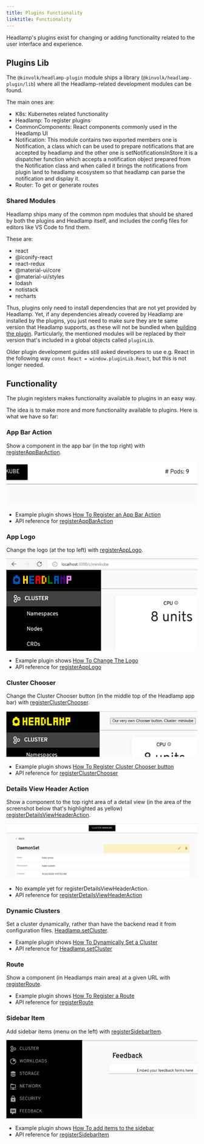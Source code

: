 ```yaml
---
title: Plugins Functionality
linktitle: Functionality
---
```


Headlamp's plugins exist for changing or adding functionality related to
the user interface and experience.

## Plugins Lib

The `@kinvolk/headlamp-plugin` module ships a library
(`@kinvolk/headlamp-plugin/lib`) where all the Headlamp-related development
modules can be found.

The main ones are:

- K8s: Kubernetes related functionality
- Headlamp: To register plugins
- CommonComponents: React components commonly used in the Headlamp UI
- Notification: This module contains two exported members one is Notification, a class which can be used to prepare notifications that are accepted by headlamp and the other one is setNotificationsInStore it is a dispatcher function which accepts a notification object prepared from the Notification class and when called it brings the notifications from plugin land to headlamp ecosystem so that headlamp can parse the notification and display it.
- Router: To get or generate routes

### Shared Modules

Headlamp ships many of the common npm modules that should be shared by both
the plugins and Headlamp itself, and includes the config files for editors
like VS Code to find them.

These are:

- react
- @iconify-react
- react-redux
- @material-ui/core
- @material-ui/styles
- lodash
- notistack
- recharts

Thus, plugins only need to install dependencies that are not yet provided by Headlamp.
Yet, if any dependencies already covered by Headlamp are installed by the plugins, you
just need to make sure they are te same version that Headlamp supports, as these will
not be bundled when [building the plugin](../building.md).
Particularly, the mentioned modules will be replaced by their version that's included
in a global objects called `pluginLib`.

Older plugin development guides still asked developers to use e.g. React in the following
way `const React = window.pluginLib.React`, but this is not longer needed.

## Functionality

The plugin registers makes functionality available to plugins in an easy way.

The idea is to make more and more functionality available to plugins. Here is
what we have so far:

### App Bar Action

Show a component in the app bar (in the top right) with
[registerAppBarAction](../api/modules/plugin_registry.md#registerAppBarAction).

![screenshot of the header showing two actions](./images/podcounter_screenshot.png)

- Example plugin shows [How To Register an App Bar Action](https://github.com/kinvolk/headlamp/tree/main/plugins/examples/pod-counter)
- API reference for [registerAppBarAction](../api/modules/plugin_registry.md#registerAppBarAction)

### App Logo

Change the logo (at the top left) with
[registerAppLogo](../api/modules/plugin_registry.md#registerapplogo).

![screenshot of the logo being changed](./images/change-logo.png)

- Example plugin shows [How To Change The Logo](https://github.com/kinvolk/headlamp/tree/main/plugins/examples/change-logo)
- API reference for [registerAppLogo](../api/modules/plugin_registry.md#registerapplogo)

### Cluster Chooser

Change the Cluster Chooser button (in the middle top of the Headlamp app bar) with
[registerClusterChooser](../api/modules/plugin_registry.md#registerClusterChooser).

![screenshot of the cluster chooser button](./images/clusterchooser.png)

- Example plugin shows [How To Register Cluster Chooser button](https://github.com/kinvolk/headlamp/tree/main/plugins/examples/clusterchooser)
- API reference for [registerClusterChooser](../api/modules/plugin_registry.md#registerClusterChooser)

### Details View Header Action

Show a component to the top right area of a detail view
(in the area of the screenshot below that's highlighted as yellow)
[registerDetailsViewHeaderAction](../api/modules/plugin_registry.md#registerDetailsViewHeaderAction).

![screenshot of the header showing two actions](./images/header_actions_screenshot.png)

- No example yet for registerDetailsViewHeaderAction.
- API reference for [registerDetailsViewHeaderAction](../api/modules/plugin_registry.md#registerDetailsViewHeaderAction)

### Dynamic Clusters

Set a cluster dynamically, rather than have the backend read it from configuration files.
[Headlamp.setCluster](../api/classes/plugin_lib.headlamp/#setCluster).

- Example plugin shows [How To Dynamically Set a Cluster](https://github.com/kinvolk/headlamp/tree/main/plugins/examples/dynamic-clusters)
- API reference for [Headlamp.setCluster](../api/classes/plugin_lib.headlamp/#setCluster)

### Route

Show a component (in Headlamps main area) at a given URL with
[registerRoute](../api/modules/plugin_registry.md#registerRoute).

- Example plugin shows [How To Register a Route](https://github.com/kinvolk/headlamp/tree/main/plugins/examples/sidebar)
- API reference for [registerRoute](../api/modules/plugin_registry.md#registerRoute)

### Sidebar Item

Add sidebar items (menu on the left) with
[registerSidebarItem](../api/modules/plugin_registry.md#registerSidebarItem).

![screenshot of the logo being changed](./images/sidebar.png)

- Example plugin shows [How To add items to the sidebar](https://github.com/kinvolk/headlamp/tree/main/plugins/examples/sidebar)
- API reference for [registerSidebarItem](../api/modules/plugin_registry.md#registerSidebarItem)
